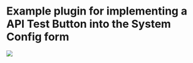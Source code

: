 # Example plugin for implementing a API Test Button into the System Config form

![](https://i.imgur.com/oDaKpcC.png)
